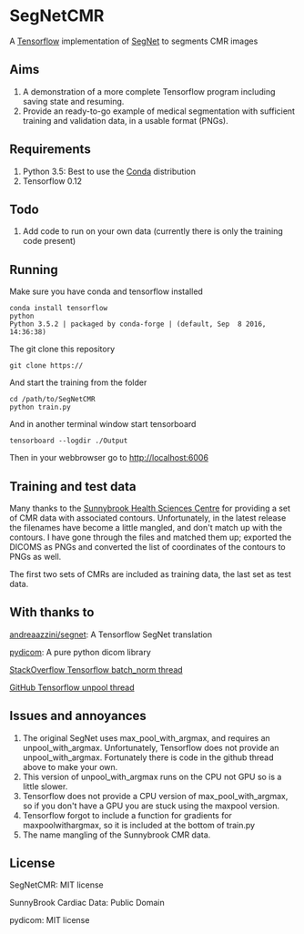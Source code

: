 # SegNetCMR
A [Tensorflow](https://www.tensorflow.org/) implementation of [SegNet](https://mi.eng.cam.ac.uk/projects/segnet/) to segments CMR images

## Aims
1. A demonstration of a more complete Tensorflow program including saving state and resuming.
2. Provide an ready-to-go example of medical segmentation with sufficient training and validation data, in a usable format (PNGs).

## Requirements
1. Python 3.5: Best to use the [Conda](https://www.continuum.io/downloads) distribution
2. Tensorflow 0.12

## Todo
1. Add code to run on your own data (currently there is only the training code present)

## Running
Make sure you have conda and tensorflow installed

```commandline
conda install tensorflow
python
Python 3.5.2 | packaged by conda-forge | (default, Sep  8 2016, 14:36:38)
```
The git clone this repository
```commandline
git clone https://
```

And start the training from the folder
```commandline
cd /path/to/SegNetCMR
python train.py
```

And in another terminal window start tensorboard
```commandline
tensorboard --logdir ./Output
```
Then in your webbrowser go to [http://localhost:6006](http://localhost:6006)

## Training and test data
Many thanks to the [Sunnybrook Health Sciences Centre](http://www.cardiacatlas.org/studies/sunnybrook-cardiac-data/) for providing a set of CMR data with associated contours.
Unfortunately, in the latest release the filenames have become a little mangled, and don't match up with the contours.
I have gone through the files and matched them up; exported the DICOMS as PNGs and converted the list of coordinates of the contours to PNGs as well.

The first two sets of CMRs are included as training data, the last set as test data.



## With thanks to
[andreaazzini/segnet](https://github.com/andreaazzini/segnet): A Tensorflow SegNet translation

[pydicom](https://github.com/darcymason/pydicom): A pure python dicom library

[StackOverflow Tensorflow batch_norm thread](http://stackoverflow.com/questions/40081697/getting-low-test-accuracy-using-tensorflow-batch-norm-function)

[GitHub Tensorflow unpool thread](https://github.com/tensorflow/tensorflow/issues/2169)

## Issues and annoyances
1. The original SegNet uses max_pool_with_argmax, and requires an unpool_with_argmax. Unfortunately, Tensorflow does not provide an unpool_with_argmax. Fortunately there is code in the github thread above to make your own.
2. This version of unpool_with_argmax runs on the CPU not GPU so is a little slower.
3. Tensorflow does not provide a CPU version of max_pool_with_argmax, so if you don't have a GPU you are stuck using the maxpool version.
4. Tensorflow forgot to include a function for gradients for maxpoolwithargmax, so it is included at the bottom of train.py
5. The name mangling of the Sunnybrook CMR data.

## License
SegNetCMR: MIT license

SunnyBrook Cardiac Data: Public Domain

pydicom: MIT license
